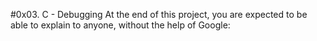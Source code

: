#0x03. C - Debugging
At the end of this project, you are expected to be able to explain to anyone, without the help of Google:
